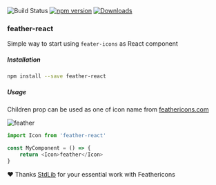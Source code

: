 ![Build Status](https://drone.dayler.dev/api/badges/iknpx/feather-react/status.svg)
[![npm version](https://badge.fury.io/js/feather-react.svg)](https://badge.fury.io/js/feather-react)
[![Downloads](http://img.shields.io/npm/dm/feather-react.svg?style=flat)](https://npmjs.org/package/feather-react)

### feather-react
Simple way to start using `feater-icons` as React component

##### Installation
```bash
npm install --save feather-react
```

##### Usage
Children prop can be used as one of icon name from [feathericons.com](https://feathericons.com/)

![feather](https://iknpx.github.io/feather-react/feather.svg)

```javascript
import Icon from 'feather-react'

const MyComponent = () => {
    return <Icon>feather</Icon>
}
```

:heart: Thanks [StdLib](https://stdlib.com) for your essential work with Feathericons
